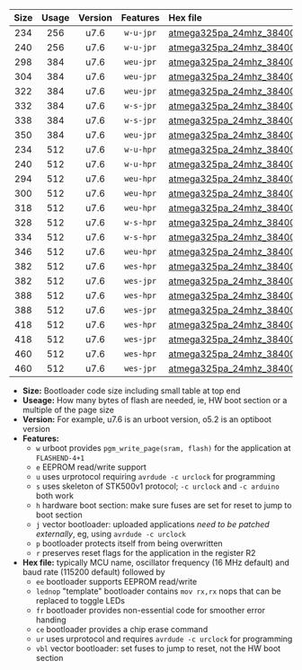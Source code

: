 |Size|Usage|Version|Features|Hex file|
|:-:|:-:|:-:|:-:|:--|
|234|256|u7.6|`w-u-jpr`|[atmega325pa_24mhz_38400bps_ur_vbl.hex](https://raw.githubusercontent.com/stefanrueger/urboot/main//atmega325pa_24mhz_38400bps_ur_vbl.hex)|
|240|256|u7.6|`w-u-jpr`|[atmega325pa_24mhz_38400bps_lednop_ur_vbl.hex](https://raw.githubusercontent.com/stefanrueger/urboot/main//atmega325pa_24mhz_38400bps_lednop_ur_vbl.hex)|
|298|384|u7.6|`weu-jpr`|[atmega325pa_24mhz_38400bps_ee_ur_vbl.hex](https://raw.githubusercontent.com/stefanrueger/urboot/main//atmega325pa_24mhz_38400bps_ee_ur_vbl.hex)|
|304|384|u7.6|`weu-jpr`|[atmega325pa_24mhz_38400bps_ee_lednop_ur_vbl.hex](https://raw.githubusercontent.com/stefanrueger/urboot/main//atmega325pa_24mhz_38400bps_ee_lednop_ur_vbl.hex)|
|322|384|u7.6|`weu-jpr`|[atmega325pa_24mhz_38400bps_ee_lednop_fr_ur_vbl.hex](https://raw.githubusercontent.com/stefanrueger/urboot/main//atmega325pa_24mhz_38400bps_ee_lednop_fr_ur_vbl.hex)|
|332|384|u7.6|`w-s-jpr`|[atmega325pa_24mhz_38400bps_vbl.hex](https://raw.githubusercontent.com/stefanrueger/urboot/main//atmega325pa_24mhz_38400bps_vbl.hex)|
|338|384|u7.6|`w-s-jpr`|[atmega325pa_24mhz_38400bps_lednop_vbl.hex](https://raw.githubusercontent.com/stefanrueger/urboot/main//atmega325pa_24mhz_38400bps_lednop_vbl.hex)|
|350|384|u7.6|`weu-jpr`|[atmega325pa_24mhz_38400bps_ee_lednop_fr_ce_ur_vbl.hex](https://raw.githubusercontent.com/stefanrueger/urboot/main//atmega325pa_24mhz_38400bps_ee_lednop_fr_ce_ur_vbl.hex)|
|234|512|u7.6|`w-u-hpr`|[atmega325pa_24mhz_38400bps_ur.hex](https://raw.githubusercontent.com/stefanrueger/urboot/main//atmega325pa_24mhz_38400bps_ur.hex)|
|240|512|u7.6|`w-u-hpr`|[atmega325pa_24mhz_38400bps_lednop_ur.hex](https://raw.githubusercontent.com/stefanrueger/urboot/main//atmega325pa_24mhz_38400bps_lednop_ur.hex)|
|294|512|u7.6|`weu-hpr`|[atmega325pa_24mhz_38400bps_ee_ur.hex](https://raw.githubusercontent.com/stefanrueger/urboot/main//atmega325pa_24mhz_38400bps_ee_ur.hex)|
|300|512|u7.6|`weu-hpr`|[atmega325pa_24mhz_38400bps_ee_lednop_ur.hex](https://raw.githubusercontent.com/stefanrueger/urboot/main//atmega325pa_24mhz_38400bps_ee_lednop_ur.hex)|
|318|512|u7.6|`weu-hpr`|[atmega325pa_24mhz_38400bps_ee_lednop_fr_ur.hex](https://raw.githubusercontent.com/stefanrueger/urboot/main//atmega325pa_24mhz_38400bps_ee_lednop_fr_ur.hex)|
|328|512|u7.6|`w-s-hpr`|[atmega325pa_24mhz_38400bps.hex](https://raw.githubusercontent.com/stefanrueger/urboot/main//atmega325pa_24mhz_38400bps.hex)|
|334|512|u7.6|`w-s-hpr`|[atmega325pa_24mhz_38400bps_lednop.hex](https://raw.githubusercontent.com/stefanrueger/urboot/main//atmega325pa_24mhz_38400bps_lednop.hex)|
|346|512|u7.6|`weu-hpr`|[atmega325pa_24mhz_38400bps_ee_lednop_fr_ce_ur.hex](https://raw.githubusercontent.com/stefanrueger/urboot/main//atmega325pa_24mhz_38400bps_ee_lednop_fr_ce_ur.hex)|
|382|512|u7.6|`wes-hpr`|[atmega325pa_24mhz_38400bps_ee.hex](https://raw.githubusercontent.com/stefanrueger/urboot/main//atmega325pa_24mhz_38400bps_ee.hex)|
|382|512|u7.6|`wes-jpr`|[atmega325pa_24mhz_38400bps_ee_vbl.hex](https://raw.githubusercontent.com/stefanrueger/urboot/main//atmega325pa_24mhz_38400bps_ee_vbl.hex)|
|388|512|u7.6|`wes-hpr`|[atmega325pa_24mhz_38400bps_ee_lednop.hex](https://raw.githubusercontent.com/stefanrueger/urboot/main//atmega325pa_24mhz_38400bps_ee_lednop.hex)|
|388|512|u7.6|`wes-jpr`|[atmega325pa_24mhz_38400bps_ee_lednop_vbl.hex](https://raw.githubusercontent.com/stefanrueger/urboot/main//atmega325pa_24mhz_38400bps_ee_lednop_vbl.hex)|
|418|512|u7.6|`wes-hpr`|[atmega325pa_24mhz_38400bps_ee_lednop_fr.hex](https://raw.githubusercontent.com/stefanrueger/urboot/main//atmega325pa_24mhz_38400bps_ee_lednop_fr.hex)|
|418|512|u7.6|`wes-jpr`|[atmega325pa_24mhz_38400bps_ee_lednop_fr_vbl.hex](https://raw.githubusercontent.com/stefanrueger/urboot/main//atmega325pa_24mhz_38400bps_ee_lednop_fr_vbl.hex)|
|460|512|u7.6|`wes-hpr`|[atmega325pa_24mhz_38400bps_ee_lednop_fr_ce.hex](https://raw.githubusercontent.com/stefanrueger/urboot/main//atmega325pa_24mhz_38400bps_ee_lednop_fr_ce.hex)|
|460|512|u7.6|`wes-jpr`|[atmega325pa_24mhz_38400bps_ee_lednop_fr_ce_vbl.hex](https://raw.githubusercontent.com/stefanrueger/urboot/main//atmega325pa_24mhz_38400bps_ee_lednop_fr_ce_vbl.hex)|

- **Size:** Bootloader code size including small table at top end
- **Useage:** How many bytes of flash are needed, ie, HW boot section or a multiple of the page size
- **Version:** For example, u7.6 is an urboot version, o5.2 is an optiboot version
- **Features:**
  + `w` urboot provides `pgm_write_page(sram, flash)` for the application at `FLASHEND-4+1`
  + `e` EEPROM read/write support
  + `u` uses urprotocol requiring `avrdude -c urclock` for programming
  + `s` uses skeleton of STK500v1 protocol; `-c urclock` and `-c arduino` both work
  + `h` hardware boot section: make sure fuses are set for reset to jump to boot section
  + `j` vector bootloader: uploaded applications *need to be patched externally*, eg, using `avrdude -c urclock`
  + `p` bootloader protects itself from being overwritten
  + `r` preserves reset flags for the application in the register R2
- **Hex file:** typically MCU name, oscillator frequency (16 MHz default) and baud rate (115200 default) followed by
  + `ee` bootloader supports EEPROM read/write
  + `lednop` "template" bootloader contains `mov rx,rx` nops that can be replaced to toggle LEDs
  + `fr` bootloader provides non-essential code for smoother error handing
  + `ce` bootloader provides a chip erase command
  + `ur` uses urprotocol and requires `avrdude -c urclock` for programming
  + `vbl` vector bootloader: set fuses to jump to reset, not the HW boot section
